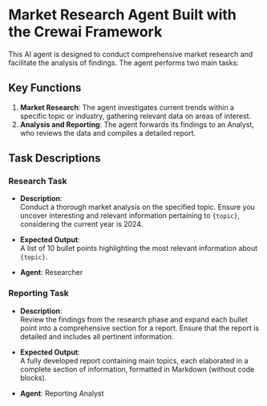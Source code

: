# Market Research Agent Built with the Crewai Framework

This AI agent is designed to conduct comprehensive market research and facilitate the analysis of findings. The agent performs two main tasks:

## Key Functions

1. **Market Research**: The agent investigates current trends within a specific topic or industry, gathering relevant data on areas of interest.
2. **Analysis and Reporting**: The agent forwards its findings to an Analyst, who reviews the data and compiles a detailed report.

## Task Descriptions

### Research Task

- **Description**:  
  Conduct a thorough market analysis on the specified topic. Ensure you uncover interesting and relevant information pertaining to `{topic}`, considering the current year is 2024.
  
- **Expected Output**:  
  A list of 10 bullet points highlighting the most relevant information about `{topic}`.

- **Agent**: Researcher

### Reporting Task

- **Description**:  
  Review the findings from the research phase and expand each bullet point into a comprehensive section for a report. Ensure that the report is detailed and includes all pertinent information.

- **Expected Output**:  
  A fully developed report containing main topics, each elaborated in a complete section of information, formatted in Markdown (without code blocks).

- **Agent**: Reporting Analyst
